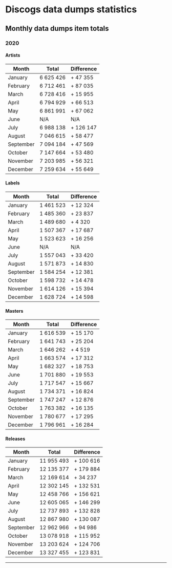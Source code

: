 # Discogs data dumps statistics

## Monthly data dumps item totals

### 2020

#### Artists

| Month     | Total     | Difference |
|-----------|-----------|------------|
| January   | 6 625 426 | + 47 355   |
| February  | 6 712 461 | + 87 035   |
| March     | 6 728 416 | + 15 955   |
| April     | 6 794 929 | + 66 513   |
| May       | 6 861 991 | + 67 062   |
| June      | N/A       | N/A        |
| July      | 6 988 138 | + 126 147  |
| August    | 7 046 615 | +  58 477  |
| September | 7 094 184 | +  47 569  |
| October   | 7 147 664 | +  53 480  |
| November  | 7 203 985 | +  56 321  |
| December  | 7 259 634 | +  55 649  |

#### Labels

| Month     | Total     | Difference |
|-----------|-----------|------------|
| January   | 1 461 523 | + 12 324   |
| February  | 1 485 360 | + 23 837   |
| March     | 1 489 680 | +  4 320   |
| April     | 1 507 367 | + 17 687   |
| May       | 1 523 623 | + 16 256   |
| June      | N/A       | N/A        |
| July      | 1 557 043 | + 33 420   |
| August    | 1 571 873 | + 14 830   |
| September | 1 584 254 | + 12 381   |
| October   | 1 598 732 | + 14 478   |
| November  | 1 614 126 | + 15 394   |
| December  | 1 628 724 | + 14 598   |

#### Masters

| Month     | Total     | Difference |
|-----------|-----------|------------|
| January   | 1 616 539 | + 15 170   |
| February  | 1 641 743 | + 25 204   |
| March     | 1 646 262 | +  4 519   |
| April     | 1 663 574 | + 17 312   |
| May       | 1 682 327 | + 18 753   |
| June      | 1 701 880 | + 19 553   |
| July      | 1 717 547 | + 15 667   |
| August    | 1 734 371 | + 16 824   |
| September | 1 747 247 | + 12 876   |
| October   | 1 763 382 | + 16 135   |
| November  | 1 780 677 | + 17 295   |
| December  | 1 796 961 | + 16 284   |

#### Releases

| Month     | Total      | Difference |
|-----------|------------|------------|
| January   | 11 955 493 | + 100 616  |
| February  | 12 135 377 | + 179 884  |
| March     | 12 169 614 | +  34 237  |
| April     | 12 302 145 | + 132 531  |
| May       | 12 458 766 | + 156 621  |
| June      | 12 605 065 | + 146 299  |
| July      | 12 737 893 | + 132 828  |
| August    | 12 867 980 | + 130 087  |
| September | 12 962 966 | +  94 986  |
| October   | 13 078 918 | + 115 952  |
| November  | 13 203 624 | + 124 706  |
| December  | 13 327 455 | + 123 831  |

---
